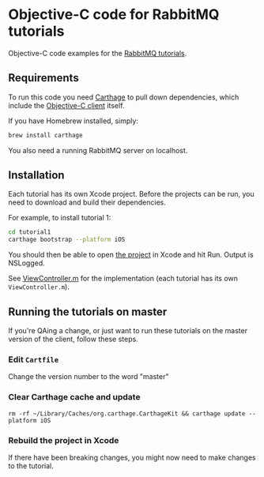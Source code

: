 # Objective-C code for RabbitMQ tutorials

Objective-C code examples for the [RabbitMQ tutorials](http://www.rabbitmq.com/getstarted.html).

## Requirements

To run this code you need
[Carthage](https://github.com/Carthage/Carthage) to pull down dependencies,
which include the
[Objective-C client](https://github.com/rabbitmq/rabbitmq-objc-client) itself.

If you have Homebrew installed, simply:

```sh
brew install carthage
```

You also need a running RabbitMQ server on localhost.

## Installation

Each tutorial has its own Xcode project. Before the projects can be run, you
need to download and build their dependencies.

For example, to install tutorial 1:

```sh
cd tutorial1
carthage bootstrap --platform iOS
```

You should then be able to open [the project](tutorial1/tutorial1.xcodeproj) in Xcode and hit Run. Output is
NSLogged.

See [ViewController.m](tutorial1/tutorial1/ViewController.m) for the
implementation (each tutorial has its own `ViewController.m`).

## Running the tutorials on master

If you're QAing a change, or just want to run these tutorials on the master version of the client, follow these steps.

### Edit `Cartfile`

Change the version number to the word "master"

### Clear Carthage cache and update

`rm -rf ~/Library/Caches/org.carthage.CarthageKit && carthage update --platform iOS`

### Rebuild the project in Xcode

If there have been breaking changes, you might now need to make changes to the tutorial.
